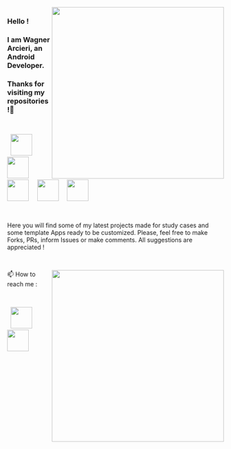 <img src="https://github.com/wagarcdev/wagarcdev/blob/main/blob/androiddevelopment.png?raw=true" height="400px" align="right" >


### Hello ! 
### I am Wagner Arcieri, an Android Developer. 
### Thanks for visiting my repositories !:green_heart:</br>


&nbsp;
&nbsp;


          

&nbsp;&nbsp;<img height=50 src="https://github.com/wagarcdev/wagarcdev/blob/main/blob/androidstudio.svg?raw=true"  />&nbsp;&nbsp;&nbsp;<img height=50 src="https://github.com/wagarcdev/wagarcdev/blob/main/blob/java.svg?raw=true"  />&nbsp;&nbsp;&nbsp;&nbsp;&nbsp;<img height=50 src="https://github.com/wagarcdev/wagarcdev/blob/main/blob/kotlin.svg?raw=true" />&nbsp;&nbsp;&nbsp;&nbsp;&nbsp;<img height=50 src="https://github.com/wagarcdev/wagarcdev/blob/main/blob/IntelliJ_IDEA_Icon.svg.png?raw=true" />&nbsp;&nbsp;&nbsp;&nbsp;&nbsp;<img height=50 src="https://github.com/wagarcdev/wagarcdev/blob/main/blob/ktor.png?raw=true" />









&nbsp;
&nbsp;
&nbsp;


Here you will find some of my latest projects made for study cases and some template Apps ready to be customized. Please, feel free to make Forks, PRs, inform Issues or make comments. All suggestions are appreciated !

&nbsp;
&nbsp;
&nbsp; 


<img src="https://github-readme-stats.vercel.app/api?username=wagarcdev&show_icons=true&theme=dark" min-width="400px" max-width="400px" width="400px" align="right" />
📫 How to reach me :
 
&nbsp; 


&nbsp;&nbsp;<a href="https://www.linkedin.com/in/wagner-arcieri/"><img height=50 src="https://cdn2.iconfinder.com/data/icons/social-micon/512/linkedin-512.png"/></a>&nbsp;&nbsp;&nbsp;<a href="mailto:wagner.arcieri@gmail.com"><img height=50 src="https://cdn3.iconfinder.com/data/icons/logos-brands-3/24/logo_brand_brands_logos_gmail-512.png"/>
</a></br>


 

&nbsp; \
&nbsp; \
&nbsp; \
&nbsp;&nbsp;&nbsp;&nbsp;&nbsp;&nbsp;&nbsp;&nbsp;&nbsp;&nbsp;&nbsp;&nbsp;&nbsp;&nbsp;&nbsp;&nbsp;&nbsp;&nbsp; 

 


<!---
WagnerArcieri/WagnerArcieri is a ✨ special ✨ repository because its `README.md` (this file) appears on your GitHub profile.
You can click the Preview link to take a look at your changes.
--->
